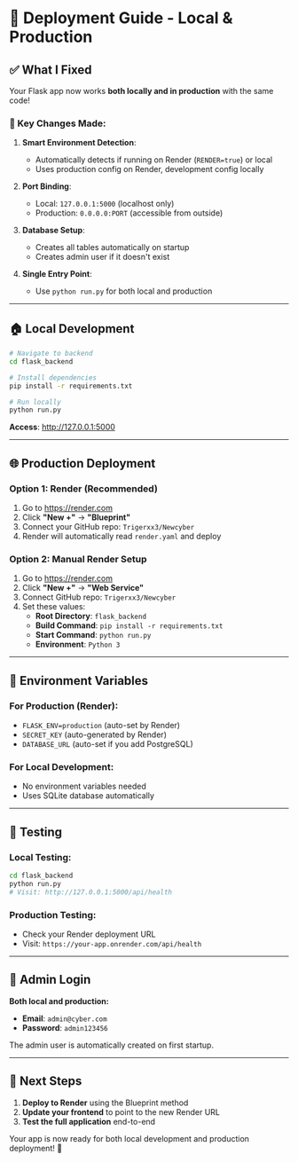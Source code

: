# 🚀 Deployment Guide - Local & Production

## ✅ What I Fixed

Your Flask app now works **both locally and in production** with the same code!

### 🔧 Key Changes Made:

1. **Smart Environment Detection**: 
   - Automatically detects if running on Render (`RENDER=true`) or local
   - Uses production config on Render, development config locally

2. **Port Binding**: 
   - Local: `127.0.0.1:5000` (localhost only)
   - Production: `0.0.0.0:PORT` (accessible from outside)

3. **Database Setup**: 
   - Creates all tables automatically on startup
   - Creates admin user if it doesn't exist

4. **Single Entry Point**: 
   - Use `python run.py` for both local and production

---

## 🏠 Local Development

```bash
# Navigate to backend
cd flask_backend

# Install dependencies
pip install -r requirements.txt

# Run locally
python run.py
```

**Access**: http://127.0.0.1:5000

---

## 🌐 Production Deployment

### Option 1: Render (Recommended)

1. Go to https://render.com
2. Click **"New +"** → **"Blueprint"**
3. Connect your GitHub repo: `Trigerxx3/Newcyber`
4. Render will automatically read `render.yaml` and deploy

### Option 2: Manual Render Setup

1. Go to https://render.com
2. Click **"New +"** → **"Web Service"**
3. Connect GitHub repo: `Trigerxx3/Newcyber`
4. Set these values:
   - **Root Directory**: `flask_backend`
   - **Build Command**: `pip install -r requirements.txt`
   - **Start Command**: `python run.py`
   - **Environment**: `Python 3`

---

## 🔑 Environment Variables

### For Production (Render):
- `FLASK_ENV=production` (auto-set by Render)
- `SECRET_KEY` (auto-generated by Render)
- `DATABASE_URL` (auto-set if you add PostgreSQL)

### For Local Development:
- No environment variables needed
- Uses SQLite database automatically

---

## 🧪 Testing

### Local Testing:
```bash
cd flask_backend
python run.py
# Visit: http://127.0.0.1:5000/api/health
```

### Production Testing:
- Check your Render deployment URL
- Visit: `https://your-app.onrender.com/api/health`

---

## 📝 Admin Login

**Both local and production:**
- **Email**: `admin@cyber.com`
- **Password**: `admin123456`

The admin user is automatically created on first startup.

---

## 🎯 Next Steps

1. **Deploy to Render** using the Blueprint method
2. **Update your frontend** to point to the new Render URL
3. **Test the full application** end-to-end

Your app is now ready for both local development and production deployment! 🚀